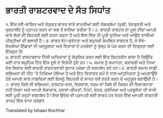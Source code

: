 # ਭਾਰਤੀ ਰਾਸ਼ਟਰਵਾਦ ਦੇ ਸੱਤ ਸਿਧਾਂਤ

੧. ਇੱਕ ਸਵੈ-ਸਾਸ਼ਿਤ ਅਤੇ ਸੰਯੁਕਤ ਭਾਰਤ ਸਾਰੇ ਭਾਰਤੀਆਂ ਲਈ ਯੋਗਕਸ਼ੇਮਾ (ਖੁਸ਼ੀ, ਤੰਦਰੁਸਤੀ ਅਤੇ 
ਖੁਸ਼ਹਾਲੀ) ਨੂੰ ਪ੍ਰਾਪਤ ਕਰਨ ਦਾ ਸਭ ਤੋਂ ਵਧੀਆ ਤਰੀਕਾ ਹੈ।
੨. ਭਾਰਤੀ ਰਾਸ਼ਟਰ ਦਾ ਮੂਲ ਟੀਚਾ ਆਪਣੇ ਸਾਰੇ ਲੋਕਾਂ ਦੀ ਬਿਹਤਰੀ ਲਈ ਯਤਨ ਕਰਨਾ ਹੈ ਅਤੇ ਇਸ ਵਿੱਚ ਹੀ 
ਪੂਰੀ ਦੁਨੀਆ ਅਤੇ ਆਉਣ ਵਾਲੀਆਂ ਪੀੜ੍ਹੀਆਂ ਦੀ ਭਲਾਈ ਹੈ।
੩. ਭਾਰਤ ਵੰਨ-ਸੁਵੰਨਤਾ ਅਤੇ ਬਹੁਪੱਖੀ ਸੰਮਲਿਤ ਰਾਸ਼ਟਰ ਹੈ, ਜੋ ਵੱਖੋ-ਵੱਖਰੀਆਂ ਇੱਛਾਵਾਂ ਦੀ ਅਨੁਕੂਲਤਾ ਅਤੇ ਵਿਚਾਰਾਂ ਦੇ ਮਤਭੇਦਾਂ ਨੂੰ ਖੁੱਲ੍ਹ ਕੇ ਪੇਸ਼ ਕਰਨ ਦੀ ਦਿੜ੍ਰਤਾ ਲਈ ਇੱਕਜੁਟ ਹੈl  
੪. ਭਾਰਤੀ ਰਾਸ਼ਟਰਵਾਦ ਨਿੱਜੀ ਅਧਿਕਾਰਾਂ ਨੂੰ ਸੰਤੁਲਿਤ ਕਰਨ ਲਈ ਇੱਕ ਬਿਹਤਰੀਨ ਢਾਂਚਾ ਹੈ ਕਿਉਂਕਿ ਕਈ ਵਾਰ ਸਮੂਹਿਕ ਹਿੱਤ ਇੱਕ ਦੂਜੇ ਦੇ ਵਿਰੋਧੀ ਹੁੰਦੇ ਹਨ।
੫. ਸਮਾਜ ਨੂੰ ਸਮਾਨਤਾ, ਬਰਾਬਰੀ ਅਤੇ ਨਿਆਂ ਵੱਲ ਲਿਜਾਣ ਲਈ ਭਾਰਤੀ ਰਾਸ਼ਟਰਵਾਦੀ ਸੁਧਾਰ ਹਮੇਸ਼ਾ ਹੀ ਵਚਨਬੱਧ ਰਹੇ ਹਨ।
੬. ਭਾਰਤੀ ਸਮਾਜ ਸਾਡੀ ਸਭਿਅਤਾ ਦੀ ਨੀਂਹ 'ਤੇ ਟਿਕਿਆ ਹੋਇਆ ਹੈ ਅਤੇ ਇਹ ਵਿਰਾਸਤ ਸਮੇਂ ਦੇ ਨਾਲ ਆਧੁਨਿਕਤਾ ਨੂੰ ਅਪਣਾਉਂਦੇ ਹੋਏ ਆਪਣੇ ਸਾਰੇ ਨਾਗਰਿਕਾਂ ਲਈ ਇਸਨੂੰ ਬਿਹਤਰੀ ਦੇ ਸਾਧਨ ਵਜੋਂ ਵਰਤੋਂ ਕਰਨ ਦੇ ਅਨੁਕੂਲ ਬਣਾਉਂਦੀ ਹੈ।
੭. ਭਾਰਤ ਕਿਸੇ ਵੀ ਸਭਿਅਤਾ, ਰਾਸ਼ਟਰ-ਰਾਜ, ਵਿਸ਼ਵਾਸ, ਧਰਮ ਜਾਂ ਕਿਸੇ ਵੀ ਕਿਸਮ ਦੀ ਵਿਚਾਰਧਾਰਾ ਨਹੀਂ ਰੱਖਦਾ
ਅਤੇ ਆਪਣੇ ਲੋਕਾਚਾਰ, ਕਦਰਾਂ-ਕੀਮਤਾਂ, ਹਿਤਾਂ, ਖੇਤਰ, ਸੁਰੱਖਿਆ ਅਤੇ ਪ੍ਰਭੂਸੱਤਾ ਦੀ ਰਾਖੀ ਲਈ ਪੂਰੀ ਤਰ੍ਹਾਂ ਵਚਨਬੱਧ ਹੈ l ਇਸ ਉਦੇਸ਼ ਦੀ ਪ੍ਰਾਪਤੀ ਲਈ ਭਾਰਤ ਹਰ ਖੇਤਰ ਵਿੱਚ ਆਪਣੀ ਰਾਸ਼ਟਰੀ ਤਾਕਤ ਵਿੱਚ ਵਾਧਾ ਕਰੇਗਾl

Translated by Ishaan Kochhar
